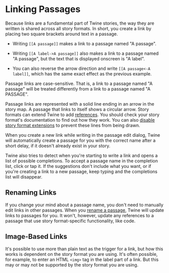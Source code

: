# Linking Passages

Because links are a fundamental part of Twine stories, the way they are written
is shared across all story formats. In short, you create a link by placing two
square brackets around text in a passage.

- Writing `[[A passage]]` makes a link to a passage named "A passage".

- Writing `[[A label->A passage]]` also makes a link to a passage named "A
  passage", but the text that is displayed onscreen is "A label".

- You can also reverse the arrow direction and write `[[A passage<-A label]]`,
  which has the same exact effect as the previous example.

Passage links are case-sensitive. That is, a link to a passage named "A passage"
will be treated differently from a link to a passage named "A PASSAGE".

Passage links are represented with a solid line ending in an arrow in the story
map. A passage that links to itself shows a circular arrow. Story formats can
extend Twine to add [references](../getting-started/basic-concepts.md). You
should check your story format's documentation to find out how they work. You
can also [disable story format extensions](../story-formats/extensions.md) to
prevent these lines from being drawn.

When you create a new link while writing in the passage edit dialog, Twine will
automatically create a passage for you with the correct name after a short
delay, if it doesn't already exist in your story.

Twine also tries to detect when you're starting to write a link and opens a list
of possible completions. To accept a passage name in the completion list, click
or tap it. If the suggestions don't include what you want, or if you're creating
a link to a new passage, keep typing and the completions list will disappear.

## Renaming Links

If you change your mind about a passage name, you don't need to manually edit
links in other passages. When you [rename a passage](renaming.md), Twine will update
links to passages for you. It won't, however, update any references to a passage
that use story format-specific functionality, like code.

## Image-Based Links

It's possible to use more than plain text as the trigger for a link, but how
this works is dependent on the story format you are using. It's often possible,
for example, to enter an HTML `<img>` tag in the label part of a link. But this
may or may not be supported by the story format you are using.
